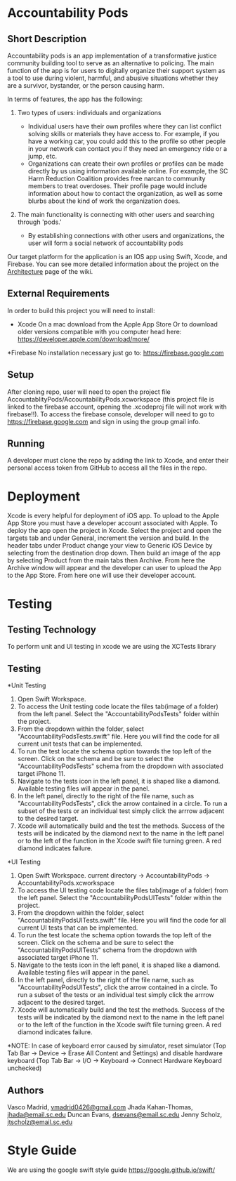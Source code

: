 
# Accountability Pods


## Short Description
Accountability pods is an app implementation of a transformative justice community building tool to serve as an alternative to policing. The main function of the app is for users to digitally organize their support system as a tool to use during violent, harmful, and abusive situations whether they are a survivor, bystander, or the person causing harm.

In terms of features, the app has the following:

1. Two types of users: individuals and organizations
	* Individual users have their own profiles where they can list conflict solving skills or materials they have access to. For example, if you have a working car, you could add this to the profile so other people in your network can contact you if they need an emergency ride or a jump, etc.
	* Organizations can create their own profiles or profiles can be made directly by us using information available online. For example, the SC Harm Reduction Coalition provides free narcan to community members to treat overdoses. Their profile page would include information about how to contact the organization, as well as some blurbs about the kind of work the organization does.

2. The main functionality is connecting with other users and searching through 'pods.'
	* By establishing connections with other users and organizations, the user will form a social network of accountability pods

Our target platform for the application is an IOS app using Swift, Xcode, and Firebase. You can see more detailed information about the project on the [Architecture](https://github.com/SCCapstone/Accountability-Pods/wiki/Architecture-Milestone) page of the wiki.

## External Requirements
 
In order to build this project you will need to install:
 
* Xcode
On a mac download from the Apple App Store
Or to download older versions compatible with you computer head here:
 https://developer.apple.com/download/more/
 
*Firebase
No installation necessary just go to:
https://firebase.google.com
 
## Setup
After cloning repo, user will need to open the project file AccountablityPods/AccountabilityPods.xcworkspace (this project file is linked to the firebase account, opening the .xcodeproj file will not work with firebase!!). To access the firebase console, developer will need to go to https://firebase.google.com and sign in using the group gmail info. 

## Running
A developer must clone the repo by adding the link to Xcode, and enter their personal access token from GitHub to access all the files in the repo.

# Deployment 
Xcode is every helpful for deployment of iOS app. To upload to the Apple App Store you must have a developer account associated with Apple. To deploy the app open the project in Xcode. Select the project and open the targets tab and under General, increment the version and build. In the header tabs under Product change your view to Generic iOS Device by selecting from the destination drop down. Then build an image of the app by selecting Product from the main tabs then Archive. From here the Archive window will appear and the developer can user to upload the App to the App Store. From here one will use their developer account.

# Testing 

## Testing Technology

To perform unit and UI testing in xcode we are using the XCTests library

## Testing
*Unit Testing

1) Open Swift Workspace. 
2) To access the Unit testing code locate the files tab(image of a folder) from the left panel. Select the "AccountabilityPodsTests" folder within the project.
3) From the dropdown within the folder, select "AccountabilityPodsTests.swift" file. Here you will find the code for all current unit tests that can be implemented.
4) To run the test locate the schema option towards the top left of the screen. Click on the schema and be sure to select the "AccountabilityPodsTests" schema from the dropdown with associated target iPhone 11. 
5) Navigate to the tests icon in the left panel, it is shaped like a diamond. Available testing files will appear in the panel.
6) In the left panel, directly to the right of the file name, such as "AccountabilityPodsTests", click the arrow contained in a circle. To run a subset of the tests or an individual test simply click the arrrow adjacent to the desired target. 
7) Xcode will automatically build and the test the methods. Success of the tests will be indicated by the diamond next to the name in the left panel or to the left of the function in the Xcode swift file turning green. A red diamond indicates failure.


*UI Testing

1) Open Swift Workspace. current directory -> AccountabilityPods -> AccountabilityPods.xcworkspace 
2) To access the UI testing code locate the files tab(image of a folder) from the left panel. Select the "AccountabilityPodsUITests" folder within the project.
3) From the dropdown within the folder, select "AccountabilityPodsUITests.swift" file. Here you will find the code for all current UI tests that can be implemented.
4) To run the test locate the schema option towards the top left of the screen. Click on the schema and be sure to select the "AccountabilityPodsUITests" schema from the dropdown with associated target iPhone 11. 
5) Navigate to the tests icon in the left panel, it is shaped like a diamond. Available testing files will appear in the panel.
6) In the left panel, directly to the right of the file name, such as "AccountabilityPodsUITests", click the arrow contained in a circle. To run a subset of the tests or an individual test simply click the arrrow adjacent to the desired target. 
7) Xcode will automatically build and the test the methods. Success of the tests will be indicated by the diamond next to the name in the left panel or to the left of the function in the Xcode swift file turning green. A red diamond indicates failure.
                                                           
*NOTE: In case of keyboard error caused by simulator, reset simulator (Top Tab Bar -> Device -> Erase All Content and Settings) and disable hardware keyboard (Top Tab Bar -> I/O -> Keyboard -> Connect Hardware Keyboard unchecked)

## Authors
Vasco Madrid, vmadrid0426@gmail.com
Jhada Kahan-Thomas, jhada@email.sc.edu
Duncan Evans, dsevans@email.sc.edu
Jenny Scholz, jtscholz@email.sc.edu

# Style Guide
We are using the google swift style guide
https://google.github.io/swift/

